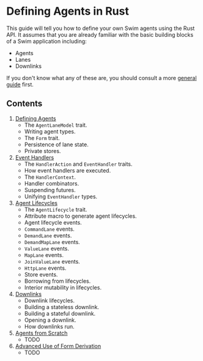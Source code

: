 Defining Agents in Rust
======================

This guide will tell you how to define your own Swim agents using the Rust API. It assumes that you are already familiar with the basic building blocks of a Swim application including:

* Agents
* Lanes
* Downlinks

If you don't know what any of these are, you should consult a more [general guide](https://www.swimos.org) first.

Contents
--------

1. [Defining Agents](define.md)
    * The `AgentLaneModel` trait.
    * Writing agent types.
    * The `Form` trait.
    * Persistence of lane state.
    * Private stores.
2. [Event Handlers](event_handler.md)
    * The `HandlerAction` and `EventHandler` traits.
    * How event handlers are executed.
    * The `HandlerContext`.
    * Handler combinators.
    * Suspending futures.
    * Unifying `EventHandler` types.
3. [Agent Lifecycles](lifecycle.md)
    * The `AgentLifecycle` trait.
    * Attribute macro to generate agent lifecycles.
    * Agent lifecycle events.
    * `CommandLane` events.
    * `DemandLane` events.
    * `DemandMapLane` events.
    * `ValueLane` events.
    * `MapLane` events.
    * `JoinValueLane` events.
    * `HttpLane` events.
    * Store events.
    * Borrowing from lifecycles.
    * Interior mutability in lifecycles.
4. [Downlinks](downlink.md)
    * Downlink lifecycles.
    * Building a stateless downlink.
    * Building a stateful downlink.
    * Opening a downlink.
    * How downlinks run.
5. [Agents from Scratch](advanced_agents.md)
    * TODO
6. [Advanced Use of Form Derivation](advanced_forms.md)
    * TODO